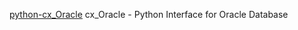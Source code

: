 
[python-cx_Oracle](https://oracle.github.io/python-cx_Oracle/)
cx_Oracle - Python Interface for Oracle Database
